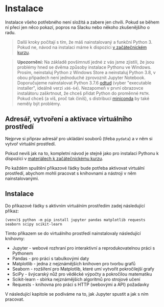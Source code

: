 # Instalace

Instalace všeho potřebného není složitá a zabere jen chvíli. Pokud se během ní
přeci jen něco pokazí, popros na Slacku nebo někoho zkušenějšího o radu.

> Další kroky počítají s tím, že máš nainstalovaný a funkční Python 3.
Pokud ne, návod na instalaci máme k dispozici [v začátečnickém kurzu](https://naucse.python.cz/course/pyladies/sessions/install/).

> **Upozornění:**
Na základě povšimnutí jedné z vás jsme zjistili, že jsou problémy hned se dvěma způsoby instalace Pythonu
ve Windows. Prosím, neinstaluj Python z Windows Store
a neinstaluj Python 3.8, v obou případech není jednoduché zprovoznit Jupyter Notebook. Doporučujeme nainstalovat
Python 3.7.6 [odtud](https://www.python.org/downloads/release/python-376/) (vyber "executable installer", ideálně verzi `x86-64`).
Nezapomeň v první obrazovce instalátoru zaškrtnout, že chceš přidat Python do proměnné `PATH`. Pokud chceš (a víš, proč tak činíš), 
s distribucí [miniconda](https://docs.conda.io/en/latest/miniconda.html) by také neměly být problémy.

## Adresář, vytvoření a aktivace virtuálního prostředí

Nejprve si připrav adresář pro ukládání souborů (třeba `pydata`) a v něm si vytvoř
virtuální prostředí.

Pokud nevíš jak na to, kompletní návod je stejně jako pro instalaci Pythonu k dispozici
v [materiálech k začátečnickému kurzu](https://naucse.python.cz/2019/pyladies-ostrava-podzim/beginners/venv-setup/).

Po každém spuštění příkazové řádky bude potřeba aktivovat virtuální prostředí, abychom
mohli pracovat s knihovnami a nástroji v něm nainstalovanými.

## Instalace

Do příkazové řádky s aktivním virtuálním prostředím zadej následující příkaz:

```shell
(venv)$ python -m pip install jupyter pandas matplotlib requests seaborn scipy scikit-learn
```

Tímto příkazem se do virtuálního prostředí nainstalovaly následující knihovny:

* Jupyter - webové rozhraní pro interaktivní a reprodukovatelnou práci s Pythonem
* Pandas - pro práci s tabulkovými daty
* Matplotlib - jedna z nejznámějších knihoven pro tvorbu grafů
* Seaborn - rozšíření pro Matplotlib, které umí vytvořit pokročilejší grafy
* SciPy - švýcarský nůž pro věděcké výpočty a pokročilou matematiku
* Scikit-learn - sbírka nejznámějších algoritmů pro strojové učení
* Requests - knihovna pro práci s HTTP (webovými a API) požadavky

V následující kapitole se podíváme na to, jak Jupyter spustit a jak s ním pracovat.
